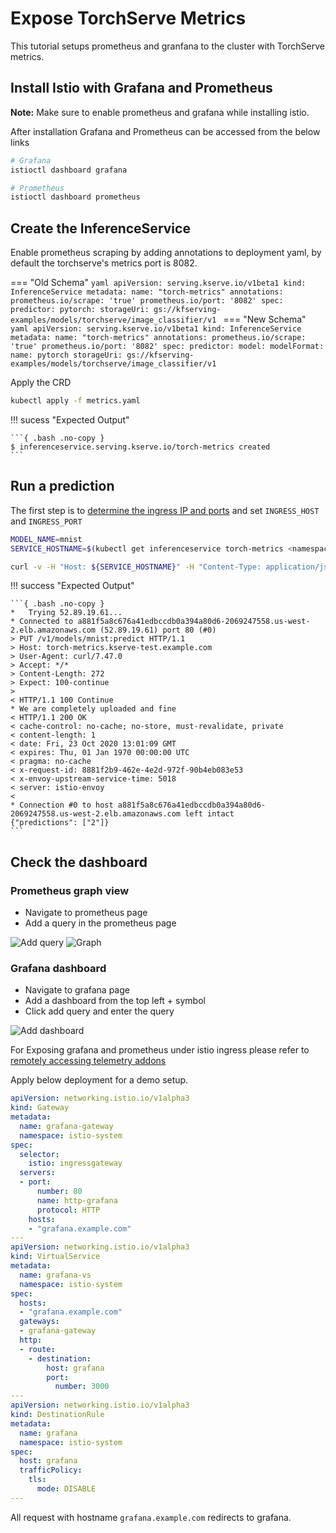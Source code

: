 # Expose TorchServe Metrics

This tutorial setups prometheus and granfana to the cluster with TorchServe metrics.

## Install Istio with Grafana and Prometheus

__**Note:**__ Make sure to enable prometheus and grafana while installing istio.

After installation Grafana and Prometheus can be accessed from the below links

```bash
# Grafana
istioctl dashboard grafana

# Prometheus
istioctl dashboard prometheus
```

## Create the InferenceService
Enable prometheus scraping by adding annotations to deployment yaml, by default the torchserve's metrics port is 8082.

=== "Old Schema"
    ```yaml
    apiVersion: serving.kserve.io/v1beta1
    kind: InferenceService
    metadata:
      name: "torch-metrics"
      annotations:
        prometheus.io/scrape: 'true'
        prometheus.io/port: '8082'
    spec:
      predictor:
        pytorch:
          storageUri: gs://kfserving-examples/models/torchserve/image_classifier/v1
    ```
=== "New Schema"
    ```yaml
    apiVersion: serving.kserve.io/v1beta1
    kind: InferenceService
    metadata:
      name: "torch-metrics"
      annotations:
        prometheus.io/scrape: 'true'
        prometheus.io/port: '8082'
    spec:
      predictor:
        model:
          modelFormat:
            name: pytorch
          storageUri: gs://kfserving-examples/models/torchserve/image_classifier/v1
    ```

Apply the CRD

```bash
kubectl apply -f metrics.yaml
```

!!! sucess "Expected Output"

    ```{ .bash .no-copy }
    $ inferenceservice.serving.kserve.io/torch-metrics created
    ```

## Run a prediction

The first step is to [determine the ingress IP and ports](../../../../get_started/first_isvc.md#4-determine-the-ingress-ip-and-ports) and set `INGRESS_HOST` and `INGRESS_PORT`

```bash
MODEL_NAME=mnist
SERVICE_HOSTNAME=$(kubectl get inferenceservice torch-metrics <namespace> -o jsonpath='{.status.url}' | cut -d "/" -f 3)

curl -v -H "Host: ${SERVICE_HOSTNAME}" -H "Content-Type: application/json" http://${INGRESS_HOST}:${INGRESS_PORT}/v1/models/${MODEL_NAME}:predict -d @./mnist.json
```

!!! success "Expected Output"

    ```{ .bash .no-copy }
    *   Trying 52.89.19.61...
    * Connected to a881f5a8c676a41edbccdb0a394a80d6-2069247558.us-west-2.elb.amazonaws.com (52.89.19.61) port 80 (#0)
    > PUT /v1/models/mnist:predict HTTP/1.1
    > Host: torch-metrics.kserve-test.example.com
    > User-Agent: curl/7.47.0
    > Accept: */*
    > Content-Length: 272
    > Expect: 100-continue
    >
    < HTTP/1.1 100 Continue
    * We are completely uploaded and fine
    < HTTP/1.1 200 OK
    < cache-control: no-cache; no-store, must-revalidate, private
    < content-length: 1
    < date: Fri, 23 Oct 2020 13:01:09 GMT
    < expires: Thu, 01 Jan 1970 00:00:00 UTC
    < pragma: no-cache
    < x-request-id: 8881f2b9-462e-4e2d-972f-90b4eb083e53
    < x-envoy-upstream-service-time: 5018
    < server: istio-envoy
    <
    * Connection #0 to host a881f5a8c676a41edbccdb0a394a80d6-2069247558.us-west-2.elb.amazonaws.com left intact
    {"predictions": ["2"]}
    ```

## Check the dashboard 

### Prometheus graph view

* Navigate to prometheus page
* Add a query in the prometheus page

![Add query](./images/prometheus.png)
![Graph](./images/prometheus_graph.png)

### Grafana dashboard

* Navigate to grafana page
* Add a dashboard from the top left + symbol
* Click add query and enter the query
  
![Add dashboard](./images/grafana.png)

For Exposing grafana and prometheus under istio ingress please refer to [remotely accessing telemetry addons](https://istio.io/latest/docs/tasks/observability/gateways/)

Apply below deployment for a demo setup.

```yaml
apiVersion: networking.istio.io/v1alpha3
kind: Gateway
metadata:
  name: grafana-gateway
  namespace: istio-system
spec:
  selector:
    istio: ingressgateway
  servers:
  - port:
      number: 80
      name: http-grafana
      protocol: HTTP
    hosts:
    - "grafana.example.com"
---
apiVersion: networking.istio.io/v1alpha3
kind: VirtualService
metadata:
  name: grafana-vs
  namespace: istio-system
spec:
  hosts:
  - "grafana.example.com"
  gateways:
  - grafana-gateway
  http:
  - route:
    - destination:
        host: grafana
        port:
          number: 3000
---
apiVersion: networking.istio.io/v1alpha3
kind: DestinationRule
metadata:
  name: grafana
  namespace: istio-system
spec:
  host: grafana
  trafficPolicy:
    tls:
      mode: DISABLE
---
```

All request with hostname `grafana.example.com` redirects to grafana.
